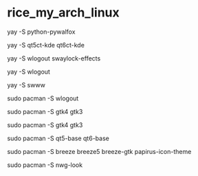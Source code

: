 # rice_my_arch_linux

  yay -S python-pywalfox
  
  yay -S qt5ct-kde qt6ct-kde 
  
  yay -S wlogout swaylock-effects 
  
  yay -S wlogout
  
  yay -S swww
  
  sudo pacman -S wlogout
  
  sudo pacman -S gtk4 gtk3
  
  sudo pacman -S gtk4 gtk3
  
  sudo pacman -S qt5-base qt6-base
  
  sudo pacman -S breeze breeze5 breeze-gtk papirus-icon-theme
  
  sudo pacman -S nwg-look
